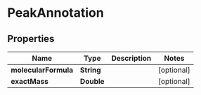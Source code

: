 

# PeakAnnotation



## Properties

| Name | Type | Description | Notes |
|------------ | ------------- | ------------- | -------------|
|**molecularFormula** | **String** |  |  [optional] |
|**exactMass** | **Double** |  |  [optional] |



